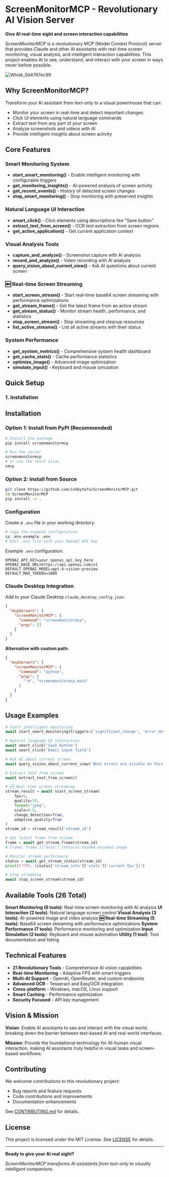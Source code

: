 # ScreenMonitorMCP - Revolutionary AI Vision Server

**Give AI real-time sight and screen interaction capabilities**

ScreenMonitorMCP is a revolutionary MCP (Model Context Protocol) server that provides Claude and other AI assistants with real-time screen monitoring, visual analysis, and intelligent interaction capabilities. This project enables AI to see, understand, and interact with your screen in ways never before possible.

![Whisk_5d4767ec99](https://github.com/user-attachments/assets/2c909ed5-8aca-48b0-8f1c-33f51b29e026)



## Why ScreenMonitorMCP?

Transform your AI assistant from text-only to a visual powerhouse that can:
- Monitor your screen in real-time and detect important changes
- Click UI elements using natural language commands
- Extract text from any part of your screen
- Analyze screenshots and videos with AI
- Provide intelligent insights about screen activity

## Core Features

### Smart Monitoring System
- **start_smart_monitoring()** - Enable intelligent monitoring with configurable triggers
- **get_monitoring_insights()** - AI-powered analysis of screen activity
- **get_recent_events()** - History of detected screen changes
- **stop_smart_monitoring()** - Stop monitoring with preserved insights

### Natural Language UI Interaction
- **smart_click()** - Click elements using descriptions like "Save button"
- **extract_text_from_screen()** - OCR text extraction from screen regions
- **get_active_application()** - Get current application context

### Visual Analysis Tools
- **capture_and_analyze()** - Screenshot capture with AI analysis
- **record_and_analyze()** - Video recording with AI analysis
- **query_vision_about_current_view()** - Ask AI questions about current screen

### 🆕 Real-time Screen Streaming
- **start_screen_stream()** - Start real-time base64 screen streaming with performance optimizations
- **get_stream_frame()** - Get the latest frame from an active stream
- **get_stream_status()** - Monitor stream health, performance, and statistics
- **stop_screen_stream()** - Stop streaming and cleanup resources
- **list_active_streams()** - List all active streams with their status

### System Performance
- **get_system_metrics()** - Comprehensive system health dashboard
- **get_cache_stats()** - Cache performance statistics
- **optimize_image()** - Advanced image optimization
- **simulate_input()** - Keyboard and mouse simulation

## Quick Setup

### 1. Installation
## Installation

### Option 1: Install from PyPI (Recommended)

```bash
# Install the package
pip install screenmonitormcp

# Run the server
screenmonitormcp
# or use the short alias
smcp
```

### Option 2: Install from Source

```bash
git clone https://github.com/inkbytefo/ScreenMonitorMCP.git
cd ScreenMonitorMCP
pip install -e .
```

### Configuration

Create a `.env` file in your working directory:

```bash
# Copy the example configuration
cp .env.example .env
# Edit .env file with your OpenAI API key
```

Example `.env` configuration:
```env
OPENAI_API_KEY=your_openai_api_key_here
OPENAI_BASE_URL=https://api.openai.com/v1
DEFAULT_OPENAI_MODEL=gpt-4-vision-preview
DEFAULT_MAX_TOKENS=1000
```

### Claude Desktop Integration

Add to your Claude Desktop `claude_desktop_config.json`:

```json
{
  "mcpServers": {
    "screenMonitorMCP": {
      "command": "screenmonitormcp",
      "args": []
    }
  }
}
```

**Alternative with custom path:**
```json
{
  "mcpServers": {
    "screenMonitorMCP": {
      "command": "python",
      "args": [
        "-m", "screenmonitormcp.main"
      ]
    }
  }
}
```

## Usage Examples

```python
# Start intelligent monitoring
await start_smart_monitoring(triggers=['significant_change', 'error_detected'])

# Natural language UI interaction
await smart_click('Save button')
await smart_click('Email input field')

# Ask AI about current screen
await query_vision_about_current_view('What errors are visible on this page?')

# Extract text from screen
await extract_text_from_screen()

# 🆕 Real-time screen streaming
stream_result = await start_screen_stream(
    fps=5,
    quality=70,
    format="jpeg",
    scale=0.5,
    change_detection=True,
    adaptive_quality=True
)
stream_id = stream_result['stream_id']

# Get latest frame from stream
frame = await get_stream_frame(stream_id)
# frame['frame']['data'] contains base64 encoded image

# Monitor stream performance
status = await get_stream_status(stream_id)
print(f"FPS: {status['stream_info']['stats']['current_fps']}")

# Stop streaming
await stop_screen_stream(stream_id)
```

## Available Tools (26 Total)

**Smart Monitoring (6 tools)**: Real-time screen monitoring with AI analysis
**UI Interaction (2 tools)**: Natural language screen control
**Visual Analysis (3 tools)**: AI-powered image and video analysis
**🆕 Real-time Streaming (5 tools)**: Base64 screen streaming with performance optimizations
**System Performance (7 tools)**: Performance monitoring and optimization
**Input Simulation (2 tools)**: Keyboard and mouse automation
**Utility (1 tool)**: Tool documentation and listing

## Technical Features

- **21 Revolutionary Tools** - Comprehensive AI vision capabilities
- **Real-time Monitoring** - Adaptive FPS with smart triggers
- **Multi-AI Support** - OpenAI, OpenRouter, and custom endpoints
- **Advanced OCR** - Tesseract and EasyOCR integration
- **Cross-platform** - Windows, macOS, Linux support
- **Smart Caching** - Performance optimization
- **Security Focused** - API key management

## Vision & Mission

**Vision**: Enable AI assistants to see and interact with the visual world, breaking down the barrier between text-based AI and real-world interfaces.

**Mission**: Provide the foundational technology for AI-human visual interaction, making AI assistants truly helpful in visual tasks and screen-based workflows.

## Contributing

We welcome contributions to this revolutionary project:
- Bug reports and feature requests
- Code contributions and improvements
- Documentation enhancements

See [CONTRIBUTING.md](CONTRIBUTING.md) for details.

## License

This project is licensed under the MIT License. See [LICENSE](LICENSE) for details.

---

**Ready to give your AI real sight?**

*ScreenMonitorMCP transforms AI assistants from text-only to visually intelligent companions.*
